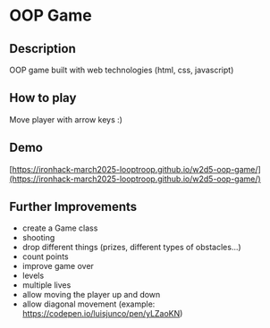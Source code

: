 # OOP Game

## Description

OOP game built with web technologies (html, css, javascript)


## How to play

Move player with arrow keys :)


## Demo

[https://ironhack-march2025-looptroop.github.io/w2d5-oop-game/](https://ironhack-march2025-looptroop.github.io/w2d5-oop-game/)


## Further Improvements

- create a Game class
- shooting
- drop different things (prizes, different types of obstacles...)
- count points
- improve game over
- levels
- multiple lives
- allow moving the player up and down
- allow diagonal movement (example: https://codepen.io/luisjunco/pen/yLZaoKN)

